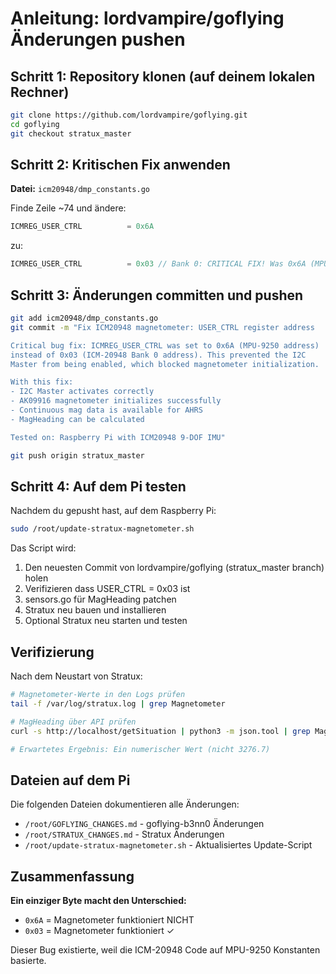 # Anleitung: lordvampire/goflying Änderungen pushen

## Schritt 1: Repository klonen (auf deinem lokalen Rechner)

```bash
git clone https://github.com/lordvampire/goflying.git
cd goflying
git checkout stratux_master
```

## Schritt 2: Kritischen Fix anwenden

**Datei:** `icm20948/dmp_constants.go`

Finde Zeile ~74 und ändere:

```go
ICMREG_USER_CTRL          = 0x6A
```

zu:

```go
ICMREG_USER_CTRL          = 0x03 // Bank 0: CRITICAL FIX! Was 0x6A (MPU-9250), should be 0x03 (ICM-20948)
```

## Schritt 3: Änderungen committen und pushen

```bash
git add icm20948/dmp_constants.go
git commit -m "Fix ICM20948 magnetometer: USER_CTRL register address

Critical bug fix: ICMREG_USER_CTRL was set to 0x6A (MPU-9250 address)
instead of 0x03 (ICM-20948 Bank 0 address). This prevented the I2C
Master from being enabled, which blocked magnetometer initialization.

With this fix:
- I2C Master activates correctly
- AK09916 magnetometer initializes successfully
- Continuous mag data is available for AHRS
- MagHeading can be calculated

Tested on: Raspberry Pi with ICM20948 9-DOF IMU"

git push origin stratux_master
```

## Schritt 4: Auf dem Pi testen

Nachdem du gepusht hast, auf dem Raspberry Pi:

```bash
sudo /root/update-stratux-magnetometer.sh
```

Das Script wird:
1. Den neuesten Commit von lordvampire/goflying (stratux_master branch) holen
2. Verifizieren dass USER_CTRL = 0x03 ist
3. sensors.go für MagHeading patchen
4. Stratux neu bauen und installieren
5. Optional Stratux neu starten und testen

## Verifizierung

Nach dem Neustart von Stratux:

```bash
# Magnetometer-Werte in den Logs prüfen
tail -f /var/log/stratux.log | grep Magnetometer

# MagHeading über API prüfen
curl -s http://localhost/getSituation | python3 -m json.tool | grep MagHeading

# Erwartetes Ergebnis: Ein numerischer Wert (nicht 3276.7)
```

## Dateien auf dem Pi

Die folgenden Dateien dokumentieren alle Änderungen:
- `/root/GOFLYING_CHANGES.md` - goflying-b3nn0 Änderungen
- `/root/STRATUX_CHANGES.md` - Stratux Änderungen
- `/root/update-stratux-magnetometer.sh` - Aktualisiertes Update-Script

## Zusammenfassung

**Ein einziger Byte macht den Unterschied:**
- `0x6A` = Magnetometer funktioniert NICHT
- `0x03` = Magnetometer funktioniert ✓

Dieser Bug existierte, weil die ICM-20948 Code auf MPU-9250 Konstanten basierte.
